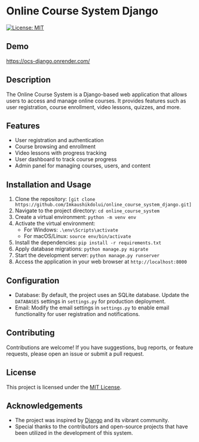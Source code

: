 # Online Course System Django

[![License: MIT](https://img.shields.io/badge/License-MIT-yellow.svg)](https://opensource.org/licenses/MIT)

## Demo
https://ocs-django.onrender.com/

## Description
The Online Course System is a Django-based web application that allows users to access and manage online courses. It provides features such as user registration, course enrollment, video lessons, quizzes, and more.

## Features
- User registration and authentication
- Course browsing and enrollment
- Video lessons with progress tracking
- User dashboard to track course progress
- Admin panel for managing courses, users, and content

## Installation and Usage
1. Clone the repository: `[git clone https://github.com/Imkaushikdolui/online_course_system_django.git]`
2. Navigate to the project directory: `cd online_course_system`
3. Create a virtual environment: `python -m venv env`
4. Activate the virtual environment:
   - For Windows: `.\env\Scripts\activate`
   - For macOS/Linux: `source env/bin/activate`
5. Install the dependencies: `pip install -r requirements.txt`
6. Apply database migrations: `python manage.py migrate`
7. Start the development server: `python manage.py runserver`
8. Access the application in your web browser at `http://localhost:8000`

## Configuration
- Database: By default, the project uses an SQLite database. Update the `DATABASES` settings in `settings.py` for production deployment.
- Email: Modify the email settings in `settings.py` to enable email functionality for user registration and notifications.

## Contributing
Contributions are welcome! If you have suggestions, bug reports, or feature requests, please open an issue or submit a pull request.

## License
This project is licensed under the [MIT License](LICENSE).

## Acknowledgements
- The project was inspired by [Django](https://www.djangoproject.com/) and its vibrant community.
- Special thanks to the contributors and open-source projects that have been utilized in the development of this system.

